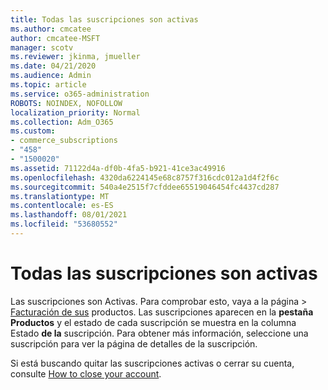 ```yaml
---
title: Todas las suscripciones son activas
ms.author: cmcatee
author: cmcatee-MSFT
manager: scotv
ms.reviewer: jkinma, jmueller
ms.date: 04/21/2020
ms.audience: Admin
ms.topic: article
ms.service: o365-administration
ROBOTS: NOINDEX, NOFOLLOW
localization_priority: Normal
ms.collection: Adm_O365
ms.custom:
- commerce_subscriptions
- "458"
- "1500020"
ms.assetid: 71122d4a-df0b-4fa5-b921-41ce3ac49916
ms.openlocfilehash: 4320da6224145e68c8757f316cdc012a1d4f2f6c
ms.sourcegitcommit: 540a4e2515f7cfddee65519046454fc4437cd287
ms.translationtype: MT
ms.contentlocale: es-ES
ms.lasthandoff: 08/01/2021
ms.locfileid: "53680552"
---
```

# <a name="all-subscriptions-are-active"></a>Todas las suscripciones son activas

Las suscripciones son Activas. Para comprobar esto, vaya  a la página \> [Facturación de sus](https://go.microsoft.com/fwlink/p/?linkid=842054) productos. Las suscripciones aparecen en la **pestaña Productos** y el estado de cada suscripción se muestra en la columna Estado **de la** suscripción. Para obtener más información, seleccione una suscripción para ver la página de detalles de la suscripción.
  
Si está buscando quitar las suscripciones activas o cerrar su cuenta, consulte [How to close your account](https://docs.microsoft.com/microsoft-365/commerce/close-your-account?view=o365-worldwide).
